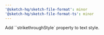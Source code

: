 ```yaml
---
'@sketch-hq/sketch-file-format': minor
'@sketch-hq/sketch-file-format-ts': minor
---
```


Add ``strikethroughStyle` property to text style.
